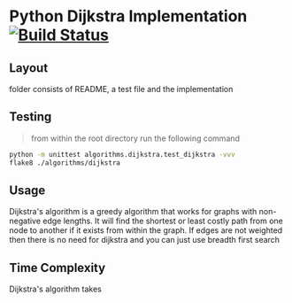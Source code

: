 # Python Dijkstra Implementation [![Build Status](https://travis-ci.org/lukebiggerstaff/simple-python-algorithms.svg?branch=master)](https://travis-ci.org/lukebiggerstaff/simple-python-algorithms)

## Layout
folder consists of README, a test file and the implementation

## Testing
> from within the root directory run the following command
```sh
python -m unittest algorithms.dijkstra.test_dijkstra -vvv
flake8 ./algorithms/dijkstra
```

## Usage
Dijkstra's algorithm is a greedy algorithm that works for graphs with non-negative edge lengths. It will find the shortest or least costly path from one node to another if it exists from within the graph. If edges are not weighted then there is no need for dijkstra and you can just use breadth first search

## Time Complexity
Dijkstra's algorithm takes 
